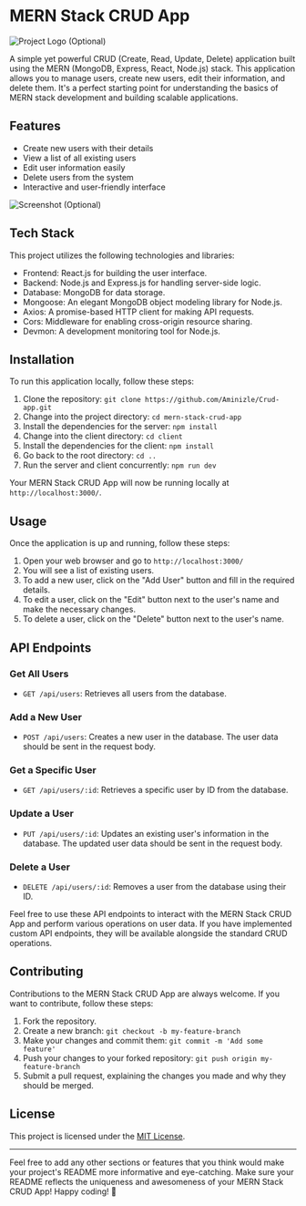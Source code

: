 # MERN Stack CRUD App

![Project Logo](link_to_your_project_logo.png) (Optional)

A simple yet powerful CRUD (Create, Read, Update, Delete) application built using the MERN (MongoDB, Express, React, Node.js) stack. This application allows you to manage users, create new users, edit their information, and delete them. It's a perfect starting point for understanding the basics of MERN stack development and building scalable applications.

## Features

- Create new users with their details
- View a list of all existing users
- Edit user information easily
- Delete users from the system
- Interactive and user-friendly interface

![Screenshot](link_to_your_project_screenshot.png) (Optional)

## Tech Stack

This project utilizes the following technologies and libraries:

- Frontend: React.js for building the user interface.
- Backend: Node.js and Express.js for handling server-side logic.
- Database: MongoDB for data storage.
- Mongoose: An elegant MongoDB object modeling library for Node.js.
- Axios: A promise-based HTTP client for making API requests.
- Cors: Middleware for enabling cross-origin resource sharing.
- Devmon: A development monitoring tool for Node.js.


## Installation

To run this application locally, follow these steps:

1. Clone the repository: `git clone https://github.com/Aminizle/Crud-app.git`
2. Change into the project directory: `cd mern-stack-crud-app`
3. Install the dependencies for the server: `npm install`
4. Change into the client directory: `cd client`
5. Install the dependencies for the client: `npm install`
6. Go back to the root directory: `cd ..`
7. Run the server and client concurrently: `npm run dev`

Your MERN Stack CRUD App will now be running locally at `http://localhost:3000/`.

## Usage

Once the application is up and running, follow these steps:

1. Open your web browser and go to `http://localhost:3000/`
2. You will see a list of existing users.
3. To add a new user, click on the "Add User" button and fill in the required details.
4. To edit a user, click on the "Edit" button next to the user's name and make the necessary changes.
5. To delete a user, click on the "Delete" button next to the user's name.

## API Endpoints

### Get All Users

- `GET /api/users`: Retrieves all users from the database.

### Add a New User

- `POST /api/users`: Creates a new user in the database. The user data should be sent in the request body.

### Get a Specific User

- `GET /api/users/:id`: Retrieves a specific user by ID from the database.

### Update a User

- `PUT /api/users/:id`: Updates an existing user's information in the database. The updated user data should be sent in the request body.

### Delete a User

- `DELETE /api/users/:id`: Removes a user from the database using their ID.

Feel free to use these API endpoints to interact with the MERN Stack CRUD App and perform various operations on user data. If you have implemented custom API endpoints, they will be available alongside the standard CRUD operations.

## Contributing

Contributions to the MERN Stack CRUD App are always welcome. If you want to contribute, follow these steps:

1. Fork the repository.
2. Create a new branch: `git checkout -b my-feature-branch`
3. Make your changes and commit them: `git commit -m 'Add some feature'`
4. Push your changes to your forked repository: `git push origin my-feature-branch`
5. Submit a pull request, explaining the changes you made and why they should be merged.

## License

This project is licensed under the [MIT License](LICENSE).

---

Feel free to add any other sections or features that you think would make your project's README more informative and eye-catching. Make sure your README reflects the uniqueness and awesomeness of your MERN Stack CRUD App! Happy coding! 🚀

